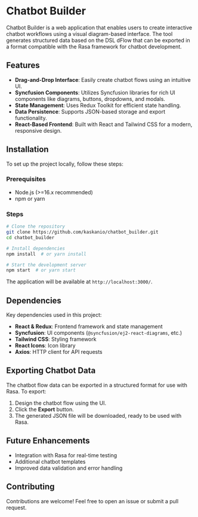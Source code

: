 # Chatbot Builder

Chatbot Builder is a web application that enables users to create interactive chatbot workflows using a visual diagram-based interface. The tool generates structured data based on the DSL dFlow that can be exported in a format compatible with the Rasa framework for chatbot development.

## Features

- **Drag-and-Drop Interface**: Easily create chatbot flows using an intuitive UI.
- **Syncfusion Components**: Utilizes Syncfusion libraries for rich UI components like diagrams, buttons, dropdowns, and modals.
- **State Management**: Uses Redux Toolkit for efficient state handling.
- **Data Persistence**: Supports JSON-based storage and export functionality.
- **React-Based Frontend**: Built with React and Tailwind CSS for a modern, responsive design.

## Installation

To set up the project locally, follow these steps:

### Prerequisites

- Node.js (>=16.x recommended)
- npm or yarn

### Steps

```bash
# Clone the repository
git clone https://github.com/kaskanio/chatbot_builder.git
cd chatbot_builder

# Install dependencies
npm install  # or yarn install

# Start the development server
npm start  # or yarn start
```

The application will be available at `http://localhost:3000/`.

## Dependencies

Key dependencies used in this project:

- **React & Redux**: Frontend framework and state management
- **Syncfusion**: UI components (`@syncfusion/ej2-react-diagrams`, etc.)
- **Tailwind CSS**: Styling framework
- **React Icons**: Icon library
- **Axios**: HTTP client for API requests

## Exporting Chatbot Data

The chatbot flow data can be exported in a structured format for use with Rasa. To export:

1. Design the chatbot flow using the UI.
2. Click the **Export** button.
3. The generated JSON file will be downloaded, ready to be used with Rasa.

## Future Enhancements

- Integration with Rasa for real-time testing
- Additional chatbot templates
- Improved data validation and error handling

## Contributing

Contributions are welcome! Feel free to open an issue or submit a pull request.
